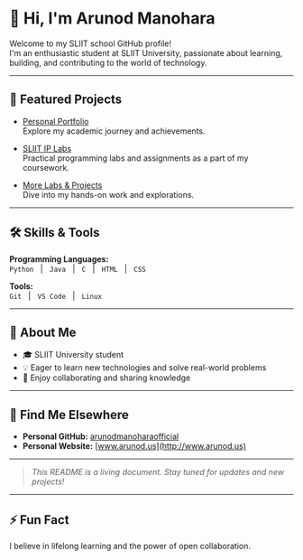 # 👋 Hi, I'm Arunod Manohara

Welcome to my SLIIT school GitHub profile!  
I'm an enthusiastic student at SLIIT University, passionate about learning, building, and contributing to the world of technology.

---

## 🚀 Featured Projects

- [Personal Portfolio](https://github.com/IT25103050/IT25103050)  
  Explore my academic journey and achievements.

- [SLIIT IP Labs](https://github.com/SLIIT-IP)  
  Practical programming labs and assignments as a part of my coursework.

- [More Labs & Projects](https://github.com/SLIIT-IP?tab=repositories)  
  Dive into my hands-on work and explorations.

---

## 🛠️ Skills & Tools

**Programming Languages:**  
`Python` &nbsp; | &nbsp; `Java` &nbsp; | &nbsp; `C` &nbsp; | &nbsp; `HTML` &nbsp; | &nbsp; `CSS`

**Tools:**  
`Git` &nbsp; | &nbsp; `VS Code` &nbsp; | &nbsp; `Linux`

---

## 🌱 About Me

- 🎓 SLIIT University student
- 💡 Eager to learn new technologies and solve real-world problems
- 🤝 Enjoy collaborating and sharing knowledge

---

## 🔗 Find Me Elsewhere

- **Personal GitHub:** [arunodmanoharaofficial](https://github.com/arunodmanoharaofficial)
- **Personal Website:** [www.arunod.us](http://www.arunod.us)

---

> *This README is a living document. Stay tuned for updates and new projects!*

---

## ⚡ Fun Fact

I believe in lifelong learning and the power of open collaboration.
